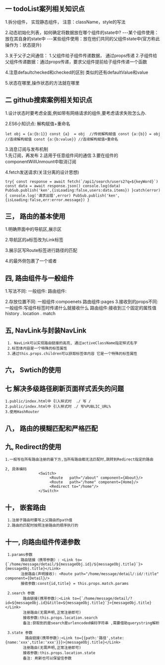 ## 一 todoList案列相关知识点

1.拆分组件， 实现静态组件， 注意：className，style的写法

2.动态初始化列表，如何确定将数据放在哪个组件的state中?
    ---某个组件使用：放在其自身的state中
    ---某些组件使用：放在他们共同的父组件state中(官方称此操作为：状态提升)

3.关于父子之间通信：
    1.父组件给子组件传递数据， 通过props传递
    2.子组件给父组件传递数据：通过props传递，要求父组件提前给子组件传递一个函数
    
4.注意defaultchecked和checked的区别 类似的还有defaultValue和value

5.状态在哪里,操作状态的方法就在哪里

## 二 github搜索案例相关知识点
1.设计状态时要考虑全面,例如带有网络请求的组件,要考虑请求失败怎么办. 

2.ES6小知识点: 解构赋值+重命名
  
``let obj = {a:{b:1}}
     const {a}  = obj  //传统解构赋值
     const {a:{b}} = obj //连续解构赋值
     const {a:{b:value}} //连续解构赋值+重命名``
     
3.消息订阅与发布机制   
      1.先订阅，再发布
      2.适用于任意组件间的通信
      3.要在组件的componentWillUnmount中取消订阅

4.fetch发送请求(关注分离的设计思想)

``try{
        const response = await fetch(`/api1/search/users2?q=${keyWord}`)
        const data = await response.json()
        console.log(data)
        PubSub.publish('ken',{isLoading:false,users:data.items})
        }catch(error){
        console.log('请求出错',error)
        PubSub.publish('ken',{isLoading:false,err:error.message})
    }``   


## 三， 路由的基本使用 

   1.明确界面中的导航区,展示区

   2.导航区的a标签改为Link标签

   3.展示区写Route标签进行路径的匹配
       <Route path='/xxxx' component ={Demo}/>
   
   4.<App>的最外侧包裹了一个<BrowserRouter>或者<HashRouter>


## 四, 路由组件与一般组件

   1.写法不同: 
             一般组件:<DEMO/>
             路由组件:<Route  path="/home" component={Home}/>

   2.存放位置不同:
            一般组件:compoenets
            路由组件:pages
   3.接收到的props不同:
            一般组件:写组件标签时传递什么就接收什么
            路由组件:接收到三个固定的属性值                   
                    history . location  . match

##  五, NavLink与封装NavLink
   
     1. NavLink可以实现路由链接的高亮, 通过activeClassName指定样式名字
     2.标签体内容是一个特殊的标签属性
     3.通过this.props.children可以获取标签体内容 它是一个特殊的标签属性


##  六， Swtich的使用


##  七 解决多级路径刷新页面样式丢失的问题

    1.public/index.html中 引入样式时  ./ 写 / 
    2.public/index.html中 引入样式时 ./ 写%PUBLIC_URL%
    3.使用HashRouter


##   八， 路由的模糊匹配和严格匹配

##   九, Redirect的使用
     
    1.一般写在所有路由注册的最下方,当所有路由都无法匹配时,跳转到Redirect指定的路由

    2, 具体编码
                   <Switch>
                        <Route   path="/about" component={About}/>
                        <Route   path="/home" component={Home}/>
                        <Redirect to="/home"/>
                   </Switch>
       
##  十， 嵌套路由
     1.注册子路由时要写上父路由的path值
     2.路由的匹配时按照注册路由的顺序执行的


##   十一, 向路由组件传递参数

     1.params参数
           路由链接（携带参数）: <Link to={`/home/message/detail/${messageObj.id}/${messageObj.title}`}>{messageObj.title}</Link>
           注册路由(声明接收): <Route path="/home/message/detail/:id/:title" component={Detail}/>
           接收参数:const{id,title} = this.props.match.params

     2.search 参数
            路由链接(携带参数):<Link to={`/home/message/detail/?id=${messageObj.id}&title=${messageObj.title}`}>{messageObj.title}</Link>
            注册路由(无需声明,正常注册即可)   
            接收参数:this.props.location.search
            备注:获取到的是search是urlencoded编码字符串 ,需要借助querystring解析  

     3.state 参数       
             路由链接(携带参数):<Link to={{path:'路径',state:{name:'xxx',title:'xxx'}}}>{messageObj.title}</Link>
            注册路由(无需声明,正常注册即可)   
            接收参数:this.props.location.state
            备注: 刷新也可以保留住参数